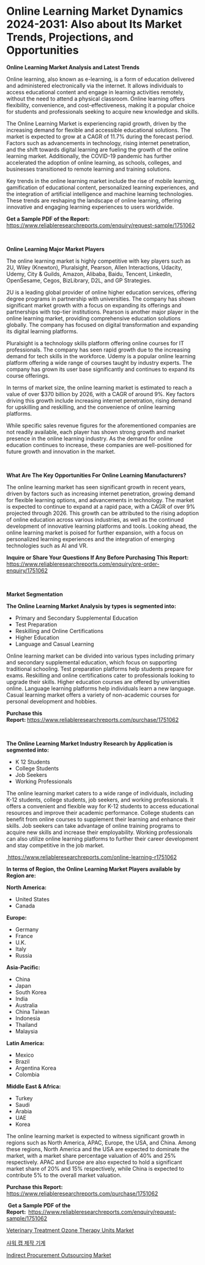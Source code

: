 <p><h1>Online Learning Market Dynamics 2024-2031: Also about Its Market Trends, Projections, and Opportunities</h1></p><p><strong>Online Learning Market Analysis and Latest Trends</strong></p>
<p><p>Online learning, also known as e-learning, is a form of education delivered and administered electronically via the internet. It allows individuals to access educational content and engage in learning activities remotely, without the need to attend a physical classroom. Online learning offers flexibility, convenience, and cost-effectiveness, making it a popular choice for students and professionals seeking to acquire new knowledge and skills.</p><p>The Online Learning Market is experiencing rapid growth, driven by the increasing demand for flexible and accessible educational solutions. The market is expected to grow at a CAGR of 11.7% during the forecast period. Factors such as advancements in technology, rising internet penetration, and the shift towards digital learning are fueling the growth of the online learning market. Additionally, the COVID-19 pandemic has further accelerated the adoption of online learning, as schools, colleges, and businesses transitioned to remote learning and training solutions.</p><p>Key trends in the online learning market include the rise of mobile learning, gamification of educational content, personalized learning experiences, and the integration of artificial intelligence and machine learning technologies. These trends are reshaping the landscape of online learning, offering innovative and engaging learning experiences to users worldwide.</p></p>
<p><strong>Get a Sample PDF of the Report:&nbsp;</strong> <a href="https://www.reliableresearchreports.com/enquiry/request-sample/1751062">https://www.reliableresearchreports.com/enquiry/request-sample/1751062</a></p>
<p>&nbsp;</p>
<p><strong>Online Learning Major Market Players</strong></p>
<p><p>The online learning market is highly competitive with key players such as 2U, Wiley (Knewton), Pluralsight, Pearson, Allen Interactions, Udacity, Udemy, City & Guilds, Amazon, Alibaba, Baidu, Tencent, LinkedIn, OpenSesame, Cegos, BizLibrary, D2L, and GP Strategies.</p><p>2U is a leading global provider of online higher education services, offering degree programs in partnership with universities. The company has shown significant market growth with a focus on expanding its offerings and partnerships with top-tier institutions. Pearson is another major player in the online learning market, providing comprehensive education solutions globally. The company has focused on digital transformation and expanding its digital learning platforms.</p><p>Pluralsight is a technology skills platform offering online courses for IT professionals. The company has seen rapid growth due to the increasing demand for tech skills in the workforce. Udemy is a popular online learning platform offering a wide range of courses taught by industry experts. The company has grown its user base significantly and continues to expand its course offerings.</p><p>In terms of market size, the online learning market is estimated to reach a value of over $370 billion by 2026, with a CAGR of around 9%. Key factors driving this growth include increasing internet penetration, rising demand for upskilling and reskilling, and the convenience of online learning platforms.</p><p>While specific sales revenue figures for the aforementioned companies are not readily available, each player has shown strong growth and market presence in the online learning industry. As the demand for online education continues to increase, these companies are well-positioned for future growth and innovation in the market.</p></p>
<p>&nbsp;</p>
<p><strong>What Are The Key Opportunities For Online Learning Manufacturers?</strong></p>
<p><p>The online learning market has seen significant growth in recent years, driven by factors such as increasing internet penetration, growing demand for flexible learning options, and advancements in technology. The market is expected to continue to expand at a rapid pace, with a CAGR of over 9% projected through 2026. This growth can be attributed to the rising adoption of online education across various industries, as well as the continued development of innovative learning platforms and tools. Looking ahead, the online learning market is poised for further expansion, with a focus on personalized learning experiences and the integration of emerging technologies such as AI and VR.</p></p>
<p><strong>Inquire or Share Your Questions If Any Before Purchasing This Report:</strong> <a href="https://www.reliableresearchreports.com/enquiry/pre-order-enquiry/1751062">https://www.reliableresearchreports.com/enquiry/pre-order-enquiry/1751062</a></p>
<p>&nbsp;</p>
<p><strong>Market Segmentation</strong></p>
<p><strong>The Online Learning Market Analysis by types is segmented into:</strong></p>
<p><ul><li>Primary and Secondary Supplemental Education</li><li>Test Preparation</li><li>Reskilling and Online Certifications</li><li>Higher Education</li><li>Language and Casual Learning</li></ul></p>
<p><p>Online learning market can be divided into various types including primary and secondary supplemental education, which focus on supporting traditional schooling. Test preparation platforms help students prepare for exams. Reskilling and online certifications cater to professionals looking to upgrade their skills. Higher education courses are offered by universities online. Language learning platforms help individuals learn a new language. Casual learning market offers a variety of non-academic courses for personal development and hobbies.</p></p>
<p><strong>Purchase this Report:&nbsp;</strong><a href="https://www.reliableresearchreports.com/purchase/1751062">https://www.reliableresearchreports.com/purchase/1751062</a></p>
<p>&nbsp;</p>
<p><strong>The Online Learning Market Industry Research by Application is segmented into:</strong></p>
<p><ul><li>K 12 Students</li><li>College Students</li><li>Job Seekers</li><li>Working Professionals</li></ul></p>
<p><p>The online learning market caters to a wide range of individuals, including K-12 students, college students, job seekers, and working professionals. It offers a convenient and flexible way for K-12 students to access educational resources and improve their academic performance. College students can benefit from online courses to supplement their learning and enhance their skills. Job seekers can take advantage of online training programs to acquire new skills and increase their employability. Working professionals can also utilize online learning platforms to further their career development and stay competitive in the job market.</p></p>
<p><a href="https://www.reliableresearchreports.com/online-learning-r1751062">&nbsp;https://www.reliableresearchreports.com/online-learning-r1751062</a></p>
<p><strong>In terms of Region, the Online Learning Market Players available by Region are:</strong></p>
<p>
    <p> <strong> North America: </strong>
        <ul>
            <li>United States</li>
            <li>Canada</li>
        </ul>
        </p> 
    <p> <strong> Europe: </strong>
        <ul>
            <li>Germany</li>
            <li>France</li>
            <li>U.K.</li>
            <li>Italy</li>
            <li>Russia</li>
        </ul>
        </p> 
    <p> <strong> Asia-Pacific: </strong>
        <ul>
            <li>China</li>
            <li>Japan</li>
            <li>South Korea</li>
            <li>India</li>
            <li>Australia</li>
            <li>China Taiwan</li>
            <li>Indonesia</li>
            <li>Thailand</li>
            <li>Malaysia</li>
        </ul>
        </p> 
    <p> <strong> Latin America: </strong>
        <ul>
            <li>Mexico</li>
            <li>Brazil</li>
            <li>Argentina Korea</li>
            <li>Colombia</li>
        </ul>
        </p> 
    <p> <strong> Middle East & Africa: </strong>
        <ul>
            <li>Turkey</li>
            <li>Saudi</li>
            <li>Arabia</li>
            <li>UAE</li>
            <li>Korea</li>
        </ul>
    </p>
    </p>
<p><p>The online learning market is expected to witness significant growth in regions such as North America, APAC, Europe, the USA, and China. Among these regions, North America and the USA are expected to dominate the market, with a market share percentage valuation of 40% and 25% respectively. APAC and Europe are also expected to hold a significant market share of 20% and 15% respectively, while China is expected to contribute 5% to the overall market valuation.</p></p>
<p><strong>Purchase this Report: </strong><a href="https://www.reliableresearchreports.com/purchase/1751062">https://www.reliableresearchreports.com/purchase/1751062</a></p>
<p>&nbsp;<strong>Get a Sample PDF of the Report:&nbsp;&nbsp;</strong><a href="https://www.reliableresearchreports.com/enquiry/request-sample/1751062">https://www.reliableresearchreports.com/enquiry/request-sample/1751062</a></p>
<p><strong></strong></p>
<p><p><a href="https://view.publitas.com/reportprime-1/veterinary-treatment-ozone-therapy-units-market-size-cagr-trends-2024-2030/">Veterinary Treatment Ozone Therapy Units Market</a></p><p><a href="https://medium.com/@bruceabernathy2022/%EC%83%A4%EC%9B%8C-%EB%91%90%EA%B1%B4-%EC%A0%9C%EC%A1%B0-%EA%B8%B0%EA%B3%84-%EC%8B%9C%EC%9E%A5-%EA%B7%9C%EB%AA%A8-%EB%B0%8F-%EC%8B%9C%EC%9E%A5-%EB%8F%99%ED%96%A5-%EC%99%84%EC%A0%84%ED%95%9C-%EC%82%B0%EC%97%85-%EA%B0%9C%EC%9A%94-2024%EB%85%84%EB%B6%80%ED%84%B0-2031%EB%85%84%EA%B9%8C%EC%A7%80-9050464a7e6c">샤워 캡 제작 기계</a></p><p><a href="https://github.com/RoccoManning/Market-Research-Report-List-4/blob/main/indirect-procurement-outsourcing-market.md">Indirect Procurement Outsourcing Market</a></p></p>